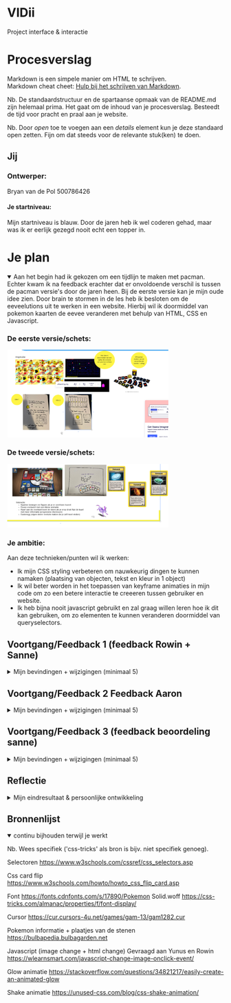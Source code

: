 # VIDii
Project interface &amp; interactie




# Procesverslag
Markdown is een simpele manier om HTML te schrijven.  
Markdown cheat cheet: [Hulp bij het schrijven van Markdown](https://github.com/adam-p/markdown-here/wiki/Markdown-Cheatsheet).

Nb. De standaardstructuur en de spartaanse opmaak van de README.md zijn helemaal prima. Het gaat om de inhoud van je procesverslag. Besteedt de tijd voor pracht en praal aan je website.

Nb. Door *open* toe te voegen aan een *details* element kun je deze standaard open zetten. Fijn om dat steeds voor de relevante stuk(ken) te doen.





## Jij

### Ontwerper:
Bryan van de Pol 
500786426

#### Je startniveau:
Mijn startniveau is blauw. Door de jaren heb ik wel coderen gehad, maar was ik er eerlijk gezegd nooit echt een topper in. 

# Je plan

<details open>
  <summary> Aan het begin had ik gekozen om een tijdlijn te maken met pacman. Echter kwam ik na feedback erachter dat er onvoldoende verschil is tussen de pacman versie's door de jaren heen. Bij de eerste versie kan je mijn oude idee zien. Door brain te stormen in de les heb ik besloten om de eeveelutions uit te werken in een website. Hierbij wil ik doormiddel van pokemon kaarten de eevee veranderen met behulp van HTML, CSS en Javascript. </summary>

  ### De eerste versie/schets:
  <img src="readme-images/idee1.PNG" width="375px" alt="eerste schets">

  ### De tweede versie/schets:
  <img src="readme-images/idee2.PNG" width="375px" alt="tweede schets">
    
    
  ### Je ambitie: 
  Aan deze technieken/punten wil ik werken:
  - Ik mijn CSS styling verbeteren om nauwkeurig dingen te kunnen namaken (plaatsing van objecten, tekst en kleur in 1 object)
  - Ik wil beter worden in het toepassen van keyframe animaties in mijn code om zo een betere interactie te creeeren tussen gebruiker en website. 
  - Ik heb bijna nooit javascript gebruikt en zal graag willen leren hoe ik dit kan gebruiken, om zo elementen te kunnen veranderen doormiddel van queryselectors.
 
</details>


## Voortgang/Feedback 1 (feedback Rowin + Sanne)

<details>
  <summary>Mijn bevindingen + wijzigingen (minimaal 5)</summary>

  ### Bevinding 1:
  Sanne en Rowin zeiden beiden als feedback dat de pacman niet divers genoeg was door de jaren heen, waardoor mijn idee niet uitgebreid genoeg gemaakt kon worden.

  #### oplossing:
  Ik heb gebrainstormt in de les en gekozen om in plaats van een tijdlijn door de jaren heen de eeveelutions te doen. Waarbij je doormiddel van       pokemonkaarten informatie krijgt over de eevee en ze doormiddel van een klik ook kan laten evolueren. 

  ### Bevinding 2:
  Aan het begin was ik volop bezig met het gebruik van classes. Echter kwam ik erachter dat het gebruik van selectoren gewenst is. 

  #### oplossing:
  Meteen classes aangepast, zodat ik niet teveel code type waarbij ik classes gebruik. Door op w3school te kijken heb ik mijn geheugen opgefrist en heb ik meteen de selectoren toegepast. 
    
  ### Bevinding 3:
  Door het aanpassen van de classes naar selectors werkte mijn cardflip animatie op :hover niet meer

  #### oplossing:
  Ik ben door de code heen gegaan en heb de HTML en CSS naast elkaar gehouden, zodat ik de correcte selector opschreef om de animatie weer te laten werken.
  
      
  ### Bevinding 4:
  Bij de cardflip animatie verschuiven de elementen van de pokemonkaart te veel, waardoor je de helft ervan niet ziet. 
   <img src="readme-images/padding.png" width="375px" alt="achterkant">

  #### oplossing:
  Ik heb samen met Sanne gekeken in chrome en het element geinspecteerd om te kijken of er ergens padding werd toegevoegd wat niet nodig was. Dit bleek ook te kloppen. Vervolgens heb ik een flex container gemaakt en justify content toegepast om de pokemonkaarten mooier te centreren.
      
  
  ### Bevinding 5:
  Hoe wil ik de pokemon kaarten plaatsen en hoe pas ik progressive disclosure toe?

  #### oplossing:
  Ik heb gekozen ervoor om de achterkant van de pokemonkaart te laten zien en deze doormiddel van een :hover of :focus-within informatie te laten tonen. Zo pas ik progressive disclosure toe waarbij de informatie over de pokemon kaart niet meteen te zien is. Verder heb laat ik de pokemonkaarten op horizontaal zien, zodat alle kaarten te zien zijn op het scherm.
  
  <img src="readme-images/horizontaal.png" width="450px" alt="horizontaal">
  <img src="readme-images/duskstone.jpg" width="375px" alt="dukstone">
  <img src="readme-images/achterkant.jpg" width="375px" alt="achterkant">
    
      

      

</details>




## Voortgang/Feedback 2 Feedback Aaron

<details>
  <summary>Mijn bevindingen + wijzigingen (minimaal 5)</summary>
  
  ### Bevinding 1:
  Toen aaron door mijn code ging had hij moeite met het begrijpen waarvoor welke code was. Dit kwam doordat ik onvoldoende of onduidelijke commentaar had geschreven

  #### oplossing:
  Ik ben langs al mijn commentaar gegaan en heb besloten hoe ik dit wil schrijven en wat voor beschrijving het moet geven. Zo heb ik ook commentaar in caps lock getypt om zo duidelijk te maken dat tussen deze regels alleen maar code staat die hiervoor gaat (als een soort hoofdstuk/onderwerp)


  ### Bevinding 2:
  Ik wilde doormiddel van javascript de eevee onder aan de pagina veranderen naar een andere evolutie. Echter werkte dit niet als ik op de pokemonkaart drukte. Terwijl ik wel de juiste selector had gebruikt.

  #### oplossing:
  Ik heb getest of dit werkte met een normale button. En dit bleek uiteindelijk wel te werken. Sanne kwam met het idee om de button te plaatsen op de pokemonkaart en deze te stylen, zodat deze wegvalt, maar wel de hele kaart bedekt. Door dit toe te passen werd de pokemon kaart klikbaar doormiddel van een button.

  ### Bevinding 3:
  Hoe kan ik ervoor zorgen dat de vormgeving meer past bij pokemon?
  
  #### oplossing:
  Ik heb de font van pokemon toegevoegd doormiddel van een fontface+url, zodat deze ook overgenomen wordt op andere devices en niet alleen op mijn pc. Hierdoor passen de kopteksten van de interface meer bij pokemon, waardoor het meer een geheel wordt.
  
  <img src="readme-images/fontface.png" width="375px" alt="font">
  
  ### Bevinding 4:
  Hoe kan ik ervoor zorgen dat de pokemonkaarten meer een eigen karakter hebben? En op een pokemonkaart lijken?
  
  ### oplossing:
  Ik heb een container gemaakt en een foto erbij gehouden van de pokemonkaart en ben deze doormiddel van CSS gaan namaken. Vervolgens heb ik voor elke pokemon kaart nieuwe selectoren gemaakt specifiek voor elke unieke kaart. En heb ik hierbij toepasselijke gradients gezocht om zo elke kaart een uniekere look te geven die hoort bij de evolutiesteen.
  
  <img src="readme-images/voorbeeld2.png" width="375px" alt="font">
    
  ### Bevinding 5:
 De pokemonkaarten zijn niet tabbaar, waardoor de website alleen te gebruiken is met een muis.
  
  ### oplossing:
  Uit onderzoek op het internet bleek dat images niet selecteerbaar zijn doormiddel van Tab. Sanne kwam met de oplossing om onder de pokemonkaart een button te plaatsen en deze te selecteren met een selector in CSS, zodat deze tabbaar is. Dit werkte en hangt ook samen met de klikbaarheid van de pokemonkaart als deze omdraait.

</details>



## Voortgang/Feedback 3 (feedback beoordeling sanne)

<details>
  <summary>Mijn bevindingen + wijzigingen (minimaal 5)</summary>
  
  ### Bevinding 1:
  "De pokemonkaarten lijken niet klikbaar/interactief"

  #### oplossing:
  De oplossing hiervoor was erg simpel. Ik heb voor voor en achterkant cursor:pointer in css geschreven, zodat de pokemon kaart klikbaar lijkt en zo interactie vraagt van de gebruiker. Ook heb ik een kleine animatie toegevoegd die 1x afspeelt na 5 seconden om zo nieuwsgierigheid te wekken bij de gebruiker. 
  
  <img src="readme-images/animatiekaart.png" width="375px" alt="bummer">

  ### Bevinding 2:
  Hoe kan ik ervoor zorgen dat je ziet dat je de kaart geselecteerd hebt?
 
  #### oplossing:
  Ik heb een glow animatie toegevoegd als je over de kaart gaat toont het een semi-actieve staat. Vervolgens als je op de kaart drukt en de eevee veranderd dan zal de kaart een stukje omhoog gaan, om ze te tonen dat deze evolutie actief is. Doormiddel van dit wil ik de interactie tussen de pokemonkaart en gebruiker verbeteren en duidelijker maken.
  
  <img src="readme-images/glowkaart.png" width="375px" alt="bummer">


  ### Bevinding 3:
  "Je hebt overal in je code geen CSS Custom properties gebruikt"

  #### oplossing:
  Door al me code gegaan en CSS custom properties netjes in de :root geschreven en vervolgens met --var toegepast bij elke kleur. Nu kan ik ook gemakkelijk kleuren aan passen indien gewenst, zondat dat ik helemaal naar beneden hoef te scrollen in mijn css. 
  <img src="readme-images/customprop.png" width="450px" alt="bummer">
  
  ### Bevinding 4:
  Hoe verander ik de naam van de Eevee onder aan de pagina, zodat deze past bij de evolutie?

  #### oplossing:
  Ik heb gevraagd aan Yunus hoe dit werkte en heb vervolgens op internet de javascript hiervoor opgezocht. Ik moest hier voor de in dezelfde function zoals ik de image verander de innerhtml veranderen door een variable aan te maken van de eevee naam en deze dan te vervangen met een nieuwe naam. 
  
  <img src="readme-images/voorbeeld3.png" width="375px" alt="bummer">
  
  ### Bevinding 5:
  Als ik mijn website opende op een andere pc via github misde er een aantal afbeeldingen

  #### oplossing:
  Aaron had het in de les erover dat je moest opletten op hoofdletters onder eigenschappen van de foto's. Zo bleek dat github case sensitive is. Ik heb dit opgelost door ook ../images te schrijven ipv ./images en PNG of png. Uiteindelijk werken nu ook alle images op elke pc door dit aan te hebben gepast.  
 
  
  
  
   

</details>




## Reflectie

<details>
  <summary>Mijn eindresultaat & persoonlijke ontwikkeling</summary>

  ### Je uitkomst - karakteristiek screenshot(s):
  Het uiteindelijke resultaat zijn 8 pokemonkaarten die interactie opwekken bij de gebruiker om zo door de evolutie te gaan van de eevee's. Je kan ze doormiddel van TAB of click gebruiken.
  
    <img src="readme-images/interface.png" width="375px" alt="bummer">
  <img src="readme-images/voorbeeld2.png" width="375px" alt="bummer">
  <img src="readme-images/voorbeeld3.png" width="375px" alt="bummer">
  


  ### Dit ging goed/Heb ik geleerd: 
  Ik heb geleerd aan de hand van een afbeelding een pokemonkaart na te maken doormiddel van een live server open te houden en zo stapsgewijs de CSS te schrijven. Ook heb ik geleerd hoe ik keyframes toepas om zo kleine animaties toe te voegen om de interactie tussen de gebruiker en product te verbeteren (iets dat heel belangrijk is) Ookal lag de focus meer op HTML en CSS heb ik ook veel geleerd over Javascript tijdens interface en interactie en hoe ik gebruik kan maken van queryselectors om zo afbeeldingen en namen te vervangen als er een bepaalde handeling uit wordt gevoerd (in dit geval een click of tab enter). Ik kan nu als ontwerper ook beter begrijpen en overleggen met developers wat wel of niet mogelijk zal gaan zijn in code als ik een ontwerp maak voor hen. Een skill die zeker van pas gaat komen later.
  


  ### Dit was lastig/Is niet gelukt:

  Ik vond het erg lastig om javascript te gebruiken. Doormiddel van hulp van Yunus heb ik gelukkig de queryselectors werkend gekregen om zo de eevee en naam te vervangen doormiddel van een click. 
  Wat me jammer genoeg niet gelukt is ios om een keyframe animatie te maken van de transitie tussen de pokemons. Uit onderzoek op het internet bleek dat dit kwam, omdat ik de image inlaad via javascript en dat de image niet al op de pagina staat met 0 opacity. En dat deze dan tijdens het evolueren omwisselt met de evolutie frame en de pokemon. 
  Verder had ik feedback gekregen van Sanne dat het niet duidelijk was welke pokemon kaart geselecteerd was als ik op een evolutie clickte. Ik heb geprobeerd dit met javascript op te lossen door een class toe te voegen als de click event gebeurd maar dit lukte niet. Vervolgens heb ik in plaats van dat in css een :active en :hover-within toegepast op de pokemon kaart en daarbij een negative -1em toegepast op de margin-top, zodat de pokemonkaart omhooggaat als die actief is. Alleen werkt deze oplossing niet 100%. Het werkt namelijk wel bij een click, maar bij een tab werkt dit niet, omdat de pokemonkaart dan wel gesloten wordt als je verder tabt. Dit sluit ook aan bij mijn volgende probleem, omdat het mij niet lukte om een class toe te voegen op een element lukte het mij ook niet om de glow effect te veranderen (dit leek mij een leuke extra om de interactie te verbeteren, zodat de gebruiker weet op welke kaarten die al heeft gedrukt. Hieronder de code die ik heb geprobeerd in beide gevallen. Ik had dan vervolgens in CSS de kleuren proberen te veranderen, maar dit werkte niet en is mij jammer genoeg ook uiteindelijk niet gelukt. 
  
  <img src="readme-images/voorbeeldjs.png" width="375px" alt="bummer">
  
  
 

  
</details>





## Bronnenlijst

<details open>
<summary>continu bijhouden terwijl je werkt</summary>

Nb. Wees specifiek ('css-tricks' als bron is bijv. niet specifiek genoeg).

Selectoren
https://www.w3schools.com/cssref/css_selectors.asp

Css card flip    
https://www.w3schools.com/howto/howto_css_flip_card.asp
    
Font
https://fonts.cdnfonts.com/s/17890/Pokemon Solid.woff
https://css-tricks.com/almanac/properties/f/font-display/
    
Cursor
https://cur.cursors-4u.net/games/gam-13/gam1282.cur
    
Pokemon informatie + plaatjes van de stenen
https://bulbapedia.bulbagarden.net
    
Javascript (image change + html change)
Gevraagd aan Yunus en Rowin
https://wlearnsmart.com/javascript-change-image-onclick-event/
    
Glow animatie
https://stackoverflow.com/questions/34821217/easily-create-an-animated-glow

Shake animatie
https://unused-css.com/blog/css-shake-animation/

</details>
